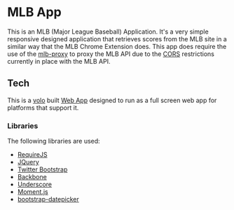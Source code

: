 # MLB App

This is an MLB (Major League Baseball) Application.  It's a very simple responsive designed application that retrieves scores from the MLB site in a similar way that the MLB Chrome Extension does.  This app does require the use of the [mlb-proxy](https://github.com/clarkbw/mlb-proxy/) to proxy the MLB API due to the [CORS](http://en.wikipedia.org/wiki/Cross-origin_resource_sharing) restrictions currently in place with the MLB API.

## Tech

This is a [volo](https://github.com/volojs/volo) built [Web App](https://developer.mozilla.org/en-US/apps) designed to run as a full screen web app for platforms that support it.

### Libraries

The following libraries are used:

* [RequireJS](http://requirejs.org/)
* [JQuery](http://jquery.com/)
* [Twitter Bootstrap](http://twitter.github.com/bootstrap/) 
* [Backbone](http://backbonejs.org/)
* [Underscore](http://documentcloud.github.com/underscore/)
* [Moment.js](http://momentjs.com/)
* [bootstrap-datepicker](https://github.com/eternicode/bootstrap-datepicker/)



